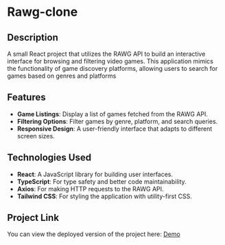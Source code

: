 # Rawg-clone

## Description

A small React project that utilizes the RAWG API to build an interactive interface for browsing and filtering video games. This application mimics the functionality of game discovery platforms, allowing users to search for games based on genres and platforms

## Features

- **Game Listings**: Display a list of games fetched from the RAWG API.
- **Filtering Options**: Filter games by genre, platform, and search queries.
- **Responsive Design**: A user-friendly interface that adapts to different screen sizes.

## Technologies Used

- **React**: A JavaScript library for building user interfaces.
- **TypeScript**: For type safety and better code maintainability.
- **Axios**: For making HTTP requests to the RAWG API.
- **Tailwind CSS**: For styling the application with utility-first CSS.

## Project Link

You can view the deployed version of the project here: [Demo](https://rawggame-aa6ytqo4n-emanuelas-projects-04ae6b4b.vercel.app/)
